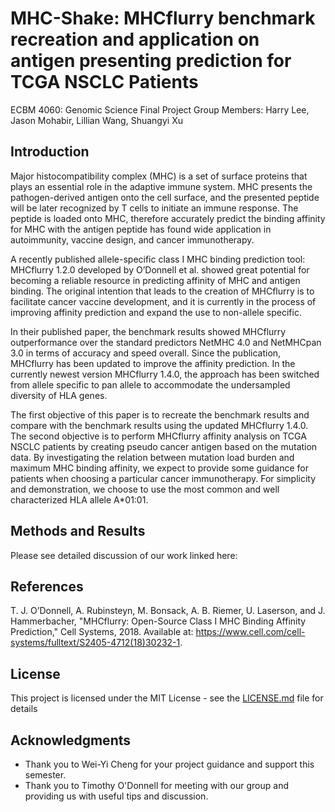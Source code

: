 # MHC-Shake: MHCflurry benchmark recreation and application on antigen presenting prediction for TCGA NSCLC Patients

ECBM 4060: Genomic Science Final Project
Group Members: Harry Lee, Jason Mohabir, Lillian Wang, Shuangyi Xu

## Introduction

Major histocompatibility complex (MHC) is a set of surface proteins that plays an essential role in the adaptive immune system. MHC presents the pathogen-derived antigen onto the cell surface, and the presented peptide will be later recognized by T cells to initiate an immune response. The peptide is loaded onto MHC, therefore accurately predict the binding affinity for MHC with the antigen peptide has found wide application in autoimmunity, vaccine design, and cancer immunotherapy. 

A recently published allele-specific class I MHC binding prediction tool: MHCflurry 1.2.0 developed by O’Donnell et al. showed great potential for becoming a reliable resource in predicting affinity of MHC and antigen binding. The original intention that leads to the creation of MHCflurry is to facilitate cancer vaccine development, and it is currently in the process of improving affinity prediction and expand the use to non-allele specific. 

In their published paper, the benchmark results showed MHCflurry outperformance over the standard predictors NetMHC 4.0 and NetMHCpan 3.0 in terms of accuracy and speed overall. Since the publication, MHCflurry has been updated to improve the affinity prediction. In the currently newest version MHCflurry 1.4.0, the approach has been switched from allele specific to pan allele to accommodate the undersampled diversity of HLA genes. 

The first objective of this paper is to recreate the benchmark results and compare with the benchmark results using the updated MHCflurry 1.4.0. The second objective is to perform MHCflurry affinity analysis on TCGA NSCLC patients by creating pseudo cancer antigen based on the mutation data. By investigating the relation between mutation load burden and maximum MHC binding affinity, we expect to provide some guidance for patients when choosing a particular cancer immunotherapy. For simplicity and demonstration, we choose to use the most common and well characterized HLA allele A*01:01.

## Methods and Results

Please see detailed discussion of our work linked here: 

## References

T. J. O’Donnell, A. Rubinsteyn, M. Bonsack, A. B. Riemer, U. Laserson, and J. Hammerbacher, "MHCflurry: Open-Source Class I MHC Binding Affinity Prediction," Cell Systems, 2018. Available at: https://www.cell.com/cell-systems/fulltext/S2405-4712(18)30232-1.

## License

This project is licensed under the MIT License - see the [LICENSE.md](LICENSE.md) file for details

## Acknowledgments

* Thank you to Wei-Yi Cheng for your project guidance and support this semester. 
* Thank you to Timothy O'Donnell for meeting with our group and providing us with useful tips and discussion. 
